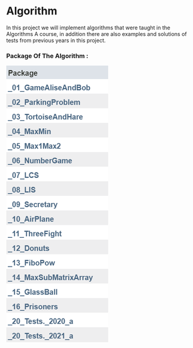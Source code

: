 # Algorithm

In this project we will implement algorithms that were taught in the Algorithms A course, 
in addition there are also examples and solutions of tests from previous years in this project.

<h3>Package Of The Algorithm : </h3>

<tr><td>

<p align="left"><img src=src/images/Capture.PNG/></p>

</td>
